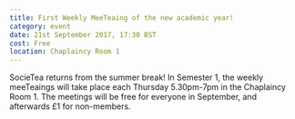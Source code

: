```yaml
---
title: First Weekly MeeTeaing of the new academic year!
category: event
date: 21st September 2017, 17:30 BST
cost: Free
location: Chaplaincy Room 1
---
```


SocieTea returns from the summer break! In Semester 1, the weekly meeTeaings will take place each Thursday 5.30pm-7pm in the Chaplaincy Room 1. The meetings will be free for everyone in September, and afterwards £1 for non-members.
